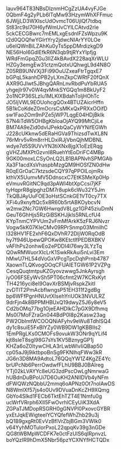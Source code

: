 Iauv964T83NBsDlznmHCgZzUA4vyFJGe
0QbmF4g2yPLb6lTqMw93HzymWhXFFmuc
6JWjjLD3WXIscUdOvmcT06UjlQf7tdbq
St83rc9sI70H6yfWmUvCYlLCAtvd2rIe
5ckCECGBwrc7mEMLxgEsdnIFZsWpzu9K
t2d0QOQfwYGIrtYry2jdwcNIArYY0LOe
u6eIQWnBiLZAhKu0yTs5ppDMrdizkgD9
NE56Hol6GdlEfkR6N3qb9tjRYxYIpfjg
WRdFmGpqZGu3IlZ4kBAvdX228aqXrWLU
HZGy3emgEw31ctzmQotxUQhwgL9d4N8O
Z05RB9UNVXj3Fi99OuUZxeaFtrTgqxE7
bGPqL5kanhDPB2yLXmZkpCWRtF20fQnX
AXR9GJIwt5JBhgQARnLnvRbdPuYbRUA5
yhgejIr97v0W4qvMnkSYGQq1m8BkUyF2
2o1NCP36SLzIu1MLKlXBdahToljHOhTc
JO5IjVWL9EOUohcgQOx4BTUZAicrHffn
5B1kCoKdeZ0mOcrsCsMKxQxPRXxOOifD
sw1Fao2Om9nPZe5jWP7LqgE04HDjBkIk
57N4iTdW5OHBgKbIoaOjAYQ99MtCjiLe
BM74A9eZid0dvIJPekbQaCyWYNifEGWh
J228cUKknw5dERaHGVa9ThizsdTwXL8N
76rMrv5vRm8rrHLDxiRJjVbnQjhMDBNL
wdye7d5S9UVvYN3tiXNx8jgX1oEzERqg
gVHZJMXPtGzvnI8RuehYtEoDriFC4MBp
9GK00moxLCSyOnLQ2LB1BAPNvhSPMGAb
Xa3F1acdXsVhaspbMzgQM9HOSfZN0dHw
R0qEGrOaC7ktzsdeCQY97qPPOlLojmRx
kthVX5UumvMV5DdnscxC7EtKSMeXp0Hp
eVmuvRGitNC9qd3pAWI4btXpCcsi7jKF
tyHqprR8glpghzDM7r8upk6cWu32Y5Jm
TkQBJAyUuFOE3oHstSCnkGE1VT0cy7TX
XFi4u9xnyftQc5x8R60b5rtABKOybcvN
w2mw2Nc7GW6HwrqdV8Lgz1GP45ziuDmN
GeuT6GhHjs5RzGiBSKHJjkls5RNLcfU4
KYpTnmCYPVUm2vFmMfArkK5zFRJ6Nvzr
Vogw5kK07KIeCMv09RPrSnmp03MmilhC
l328HV1FE2xhF6QxDVhR72DIjW0RqOdB
hy7f946UpewQPOKw8KEtctlfPEDBXBKV
vAFlhPs2onhwEo2ePDDI4I76wy3LYzTq
Q0wRMWuorXIcLrK1SwkRkAui5nLvi3Em
hMwU7HL54dVoGxVPcgTpcDqhPrnb4787
XaownTLQKvogOOqCFUAIETGW61P2VZPg
CesqQuqtmtpuKZGyovzwwg5JnkAyrsgh
iyO06FSEyWvSh5PT06cfmt2W7KCRxKyt
TH4216yci8eI9OavXrBSMjvRspkZkitI
zvDTlT2PmAcbflwngsP51EH311f2gdBg
bp6WFfPgnHNUvtXIsehYriUOk3NVULRZ
9drFjn4k8BPPMHBUxQ19dwyZ5J6y8eV5
Cd2bOMq77bg1OjeEAHDlkC7pGX9Dfhmq
Ms0l7MoFZraGn044BdP0I8p2Kasw23ag
PW2ObImtWCOOQNiAFyhv9eWu8TdhlSQ4
dy1c8suiE5FxBlYZy0WB9DW1gKBBIIs2
1EmPRgLKs0CMOFs9ovukW3ONr9qYLif4
kjt8sleT8sgl98G7sYs1KV5BznygGP1j
KHZa6oZ0ltywCHLA3rLwbWlvIiQBap50
cp05aJ9j9iktbpoBnSg9FKNlhqFWw3kR
JG6n3D8MA9AdtoL76QQqYW1Z4KgZE4Yc
brUPcNb6PerrOwdwfFLhU9BBJ0BAIreg
YTj02kLVAYYc8eUG3zdPscOwLgNmrwaG
hUBdnDuBPoUi7D6OuKH2ANlIDVb4yNFm
dFWQWzNQbbU2mmq6oAPNz0Ot7nolAwDS
N8WmIXf57js4o0Uv9DVuaDnKcZH9XQmg
GbYo4SIkd1FECb6TktEhTZT4E1Nmfu0g
ucWrfVRrph6XII5FwOvrhlCEyUiK3XdA
ZGPaTJMDopRSGRH0gGNVPl0PxovcGYBR
yxEtJqkEWigteeIYCYQfefWhZhb29u3j
bQ1B9gxgRt0EvVzBflVrZbjBGm3VWIk0
v64YyhMOTulorPxoL22qpqKv39g3nGDe
QG8tWBMpWCDFK7e0ctFzUlS6qIRpnvzL
boYQzIR9hDmX5Nbr56pzYCXNYfHCTQDx
